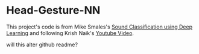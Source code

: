 # Head-Gesture-NN

This project's code is from Mike Smales's [Sound Classification using Deep Learning](https://mikesmales.medium.com/sound-classification-using-deep-learning-8bc2aa1990b7) and following Krish Naik's [Youtube Video](https://youtu.be/mHPpCXqQd7Y). 

will this alter github readme? 